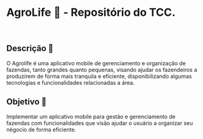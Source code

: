 # AgroLife :ear_of_rice: - Repositório do TCC.

<br>

## Descrição :bookmark_tabs:

O Agrolife é uma aplicativo mobile de gerenciamento e organização de fazendas, tanto grandes quanto pequenas, visando ajudar os fazendeiros a produzirem de forma mais tranquila e eficiente, disponibilizando algumas tecnologias e funcionalidades relacionadas a área.

## Objetivo :dart:

Implementar um aplicativo mobile para gestão e gerenciamento de fazendas com funcionalidades que visão ajudar o usuário a organizar seu négocio de forma eficiente.



